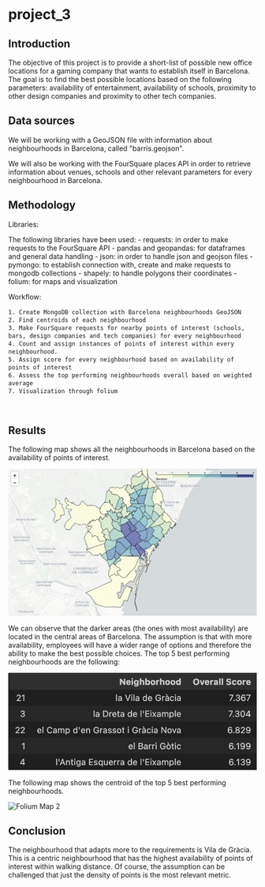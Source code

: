 # project_3

## Introduction

The objective of this project is to provide a short-list of possible new office locations for a gaming company that wants to establish itself in Barcelona. The goal is to find the best possible locations based on the following parameters: availability of entertainment, availability of schools, proximity to other design companies and proximity to other tech companies. 
<br>

## Data sources

We will be working with a GeoJSON file with information about neighbourhoods in Barcelona, called "barris.geojson". 

We will also be working with the FourSquare places API in order to retrieve information about venues, schools and other relevant parameters for every neighbourhood in Barcelona. 
<br>

## Methodology

Libraries: 

The following libraries have been used: 
    - requests: in order to make requests to the FourSquare API
    - pandas and geopandas: for dataframes and general data handling
    - json: in order to handle json and geojson files
    - pymongo: to establish connection with, create and make requests to mongodb collections
    - shapely: to handle polygons their coordinates
    - folium: for maps and visualization

Workflow: 

    1. Create MongoDB collection with Barcelona neighbourhoods GeoJSON
    2. Find centroids of each neighbourhood
    3. Make FourSquare requests for nearby points of interest (schools, bars, design companies and tech companies) for every neighbourhood
    4. Count and assign instances of points of interest within every neighbourhood. 
    5. Assign score for every neighbourhood based on availability of points of interest
    6. Assess the top performing neighbourhoods overall based on weighted average
    7. Visualization through folium
<br>

## Results

The following map shows all the neighbourhoods in Barcelona based on the availability of points of interest. 

![Folium Map](images/Choropleth_BCN.png)

We can observe that the darker areas (the ones with most availability) are located in the central areas of Barcelona. The assumption is that with more availability, employees will have a wider range of options and therefore the ability to make the best possible choices. The top 5 best performing neighbourhoods are the following:

![Dataframe](images/top_loc_df.png)

The following map shows the centroid of the top 5 best performing neighbourhoods.  

![Folium Map 2](images/Top_Locations.png)
<br>

## Conclusion

The neighbourhood that adapts more to the requirements is Vila de Gràcia. This is a centric neighbourhood that has the highest availability of points of interest within walking distance. Of course, the assumption can be challenged that just the density of points is the most relevant metric. 




